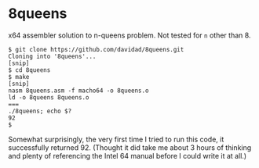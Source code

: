 8queens
=======

x64 assembler solution to n-queens problem. Not tested for `n` other than 8.

```
$ git clone https://github.com/davidad/8queens.git
Cloning into '8queens'...
[snip]
$ cd 8queens
$ make
[snip]
nasm 8queens.asm -f macho64 -o 8queens.o
ld -o 8queens 8queens.o
===
./8queens; echo $?
92
$
```

Somewhat surprisingly, the very first time I tried to run this code, it successfully returned 92.
(Thought it did take me about 3 hours of thinking and plenty of referencing the Intel 64 manual
before I could write it at all.)
